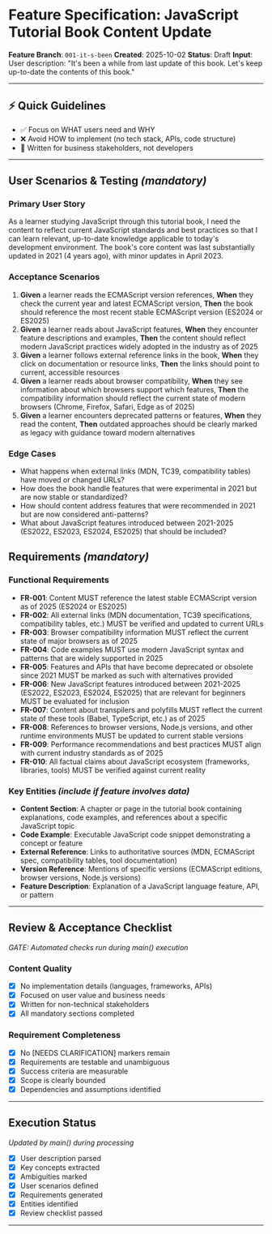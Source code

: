 # Feature Specification: JavaScript Tutorial Book Content Update

**Feature Branch**: `001-it-s-been`
**Created**: 2025-10-02
**Status**: Draft
**Input**: User description: "It's been a while from last update of this book. Let's keep up-to-date the contents of this book."

---

## ⚡ Quick Guidelines
- ✅ Focus on WHAT users need and WHY
- ❌ Avoid HOW to implement (no tech stack, APIs, code structure)
- 👥 Written for business stakeholders, not developers

---

## User Scenarios & Testing *(mandatory)*

### Primary User Story
As a learner studying JavaScript through this tutorial book, I need the content to reflect current JavaScript standards and best practices so that I can learn relevant, up-to-date knowledge applicable to today's development environment. The book's core content was last substantially updated in 2021 (4 years ago), with minor updates in April 2023.

### Acceptance Scenarios
1. **Given** a learner reads the ECMAScript version references, **When** they check the current year and latest ECMAScript version, **Then** the book should reference the most recent stable ECMAScript version (ES2024 or ES2025)
2. **Given** a learner reads about JavaScript features, **When** they encounter feature descriptions and examples, **Then** the content should reflect modern JavaScript practices widely adopted in the industry as of 2025
3. **Given** a learner follows external reference links in the book, **When** they click on documentation or resource links, **Then** the links should point to current, accessible resources
4. **Given** a learner reads about browser compatibility, **When** they see information about which browsers support which features, **Then** the compatibility information should reflect the current state of modern browsers (Chrome, Firefox, Safari, Edge as of 2025)
5. **Given** a learner encounters deprecated patterns or features, **When** they read the content, **Then** outdated approaches should be clearly marked as legacy with guidance toward modern alternatives

### Edge Cases
- What happens when external links (MDN, TC39, compatibility tables) have moved or changed URLs?
- How does the book handle features that were experimental in 2021 but are now stable or standardized?
- How should content address features that were recommended in 2021 but are now considered anti-patterns?
- What about JavaScript features introduced between 2021-2025 (ES2022, ES2023, ES2024, ES2025) that should be included?

## Requirements *(mandatory)*

### Functional Requirements
- **FR-001**: Content MUST reference the latest stable ECMAScript version as of 2025 (ES2024 or ES2025)
- **FR-002**: All external links (MDN documentation, TC39 specifications, compatibility tables, etc.) MUST be verified and updated to current URLs
- **FR-003**: Browser compatibility information MUST reflect the current state of major browsers as of 2025
- **FR-004**: Code examples MUST use modern JavaScript syntax and patterns that are widely supported in 2025
- **FR-005**: Features and APIs that have become deprecated or obsolete since 2021 MUST be marked as such with alternatives provided
- **FR-006**: New JavaScript features introduced between 2021-2025 (ES2022, ES2023, ES2024, ES2025) that are relevant for beginners MUST be evaluated for inclusion
- **FR-007**: Content about transpilers and polyfills MUST reflect the current state of these tools (Babel, TypeScript, etc.) as of 2025
- **FR-008**: References to browser versions, Node.js versions, and other runtime environments MUST be updated to current stable versions
- **FR-009**: Performance recommendations and best practices MUST align with current industry standards as of 2025
- **FR-010**: All factual claims about JavaScript ecosystem (frameworks, libraries, tools) MUST be verified against current reality

### Key Entities *(include if feature involves data)*
- **Content Section**: A chapter or page in the tutorial book containing explanations, code examples, and references about a specific JavaScript topic
- **Code Example**: Executable JavaScript code snippet demonstrating a concept or feature
- **External Reference**: Links to authoritative sources (MDN, ECMAScript spec, compatibility tables, tool documentation)
- **Version Reference**: Mentions of specific versions (ECMAScript editions, browser versions, Node.js versions)
- **Feature Description**: Explanation of a JavaScript language feature, API, or pattern

---

## Review & Acceptance Checklist
*GATE: Automated checks run during main() execution*

### Content Quality
- [x] No implementation details (languages, frameworks, APIs)
- [x] Focused on user value and business needs
- [x] Written for non-technical stakeholders
- [x] All mandatory sections completed

### Requirement Completeness
- [x] No [NEEDS CLARIFICATION] markers remain
- [x] Requirements are testable and unambiguous
- [x] Success criteria are measurable
- [x] Scope is clearly bounded
- [x] Dependencies and assumptions identified

---

## Execution Status
*Updated by main() during processing*

- [x] User description parsed
- [x] Key concepts extracted
- [x] Ambiguities marked
- [x] User scenarios defined
- [x] Requirements generated
- [x] Entities identified
- [x] Review checklist passed

---
